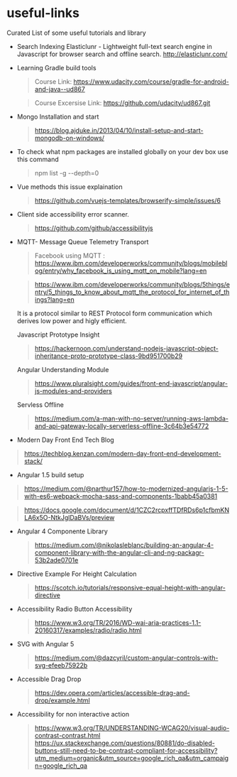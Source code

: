 # useful-links
Curated List of some useful tutorials and library

* Search Indexing 
Elasticlunr - Lightweight full-text search engine in Javascript for browser search and offline search.
http://elasticlunr.com/
* Learning Gradle build tools 
  > Course Link: https://www.udacity.com/course/gradle-for-android-and-java--ud867
  
  > Course Excersise Link: https://github.com/udacity/ud867.git
* Mongo Installation and start
  > https://blog.ajduke.in/2013/04/10/install-setup-and-start-mongodb-on-windows/
* To check what npm packages are installed globally on your dev box use this command
  > npm list -g --depth=0
* Vue methods this issue explaination
  > https://github.com/vuejs-templates/browserify-simple/issues/6
* Client side accessibility error scanner.
  > https://github.com/github/accessibilityjs
* MQTT-  Message Queue Telemetry Transport
  >  Facebook using MQTT : https://www.ibm.com/developerworks/community/blogs/mobileblog/entry/why_facebook_is_using_mqtt_on_mobile?lang=en
  
  > https://www.ibm.com/developerworks/community/blogs/5things/entry/5_things_to_know_about_mqtt_the_protocol_for_internet_of_things?lang=en
  
  It is a protocol similar to REST Protocol form communication which derives low power and higly efficient.
  
  Javascript Prototype Insight
  > https://hackernoon.com/understand-nodejs-javascript-object-inheritance-proto-prototype-class-9bd951700b29
  
  Angular Understanding Module
  > https://www.pluralsight.com/guides/front-end-javascript/angular-js-modules-and-providers

  Servless Offline 
  > https://medium.com/a-man-with-no-server/running-aws-lambda-and-api-gateway-locally-serverless-offline-3c64b3e54772

* Modern Day Front End Tech Blog 
 > https://techblog.kenzan.com/modern-day-front-end-development-stack/
 
* Angular 1.5 build setup 
 > https://medium.com/@narthur157/how-to-modernized-angularjs-1-5-with-es6-webpack-mocha-sass-and-components-1babb45a0381


 > https://docs.google.com/document/d/1CZC2rcpxffTDfRDs6p1cfbmKNLA6x5O-NtkJglDaBVs/preview
 
* Angular 4 Componente Library

  > https://medium.com/@nikolasleblanc/building-an-angular-4-component-library-with-the-angular-cli-and-ng-packagr-53b2ade0701e
  
* Directive Example For Height Calculation 

  > https://scotch.io/tutorials/responsive-equal-height-with-angular-directive
  
* Accessibility 
  Radio Button Accessibility
  > https://www.w3.org/TR/2016/WD-wai-aria-practices-1.1-20160317/examples/radio/radio.html
  
* SVG with Angular 5
  > https://medium.com/@dazcyril/custom-angular-controls-with-svg-efeeb75922b
  
* Accessible Drag Drop
  > https://dev.opera.com/articles/accessible-drag-and-drop/example.html
  
* Accessibility for non interactive action 

  > https://www.w3.org/TR/UNDERSTANDING-WCAG20/visual-audio-contrast-contrast.html
  > https://ux.stackexchange.com/questions/80881/do-disabled-buttons-still-need-to-be-contrast-compliant-for-accessibility?utm_medium=organic&utm_source=google_rich_qa&utm_campaign=google_rich_qa
